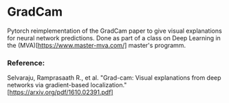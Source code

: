 # GradCam
Pytorch reimplementation of the GradCam paper to give visual explanations for neural network predictions. Done as part of a class on Deep Learning in the (MVA)[https://www.master-mva.com/] master's programm.

### Reference: 
Selvaraju, Ramprasaath R., et al. "Grad-cam: Visual explanations from deep networks via gradient-based localization." [https://arxiv.org/pdf/1610.02391.pdf]
